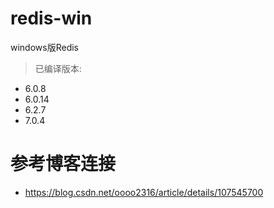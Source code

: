 # redis-win
windows版Redis
> 已编译版本:
- 6.0.8
- 6.0.14
- 6.2.7
- 7.0.4

# 参考博客连接
- https://blog.csdn.net/oooo2316/article/details/107545700
